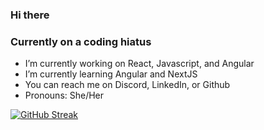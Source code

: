 ### Hi there
### Currently on a coding hiatus

- I’m currently working on  React, Javascript, and Angular
- I’m currently learning Angular and NextJS
- You can reach me on Discord, LinkedIn, or Github
- Pronouns: She/Her

[![GitHub Streak](http://github-readme-streak-stats.herokuapp.com?user=DakotaSpencer&theme=dark&hide_border=true&date_format=M%20j%5B%2C%20Y%5D)](https://git.io/streak-stats)
